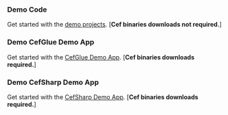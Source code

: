 ### Demo Code
Get started with the [demo projects](https://github.com/mattkol/Chromely/tree/master/src/Demos). [**Cef binaries downloads not required.**]

### Demo CefGlue Demo App
Get started with the [CefGlue Demo App](https://github.com/mattkol/Chromely/tree/master/Demos/cefglue_demo_binaries). [**Cef binaries downloads required.**]

### Demo CefSharp Demo App
Get started with the [CefSharp Demo App](https://github.com/mattkol/Chromely/tree/master/Demos/cefsharp_demo_binaries). [**Cef binaries downloads required.**]
